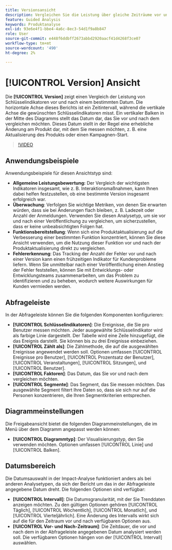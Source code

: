 ```yaml
---
title: Versionsansicht
description: Vergleichen Sie die Leistung über gleiche Zeiträume vor und nach der Veröffentlichung.
feature: Guided Analysis
keywords: Produktanalyse
exl-id: 93e6e4f1-bbe4-4a6c-8ec3-54d1f9a8b847
role: User
source-git-commit: e448f6ddbff2673abbd2920aacf41d4268f3ce07
workflow-type: tm+mt
source-wordcount: '490'
ht-degree: 2%

---
```


# [!UICONTROL Version] Ansicht

Die **[!UICONTROL Version]** zeigt einen Vergleich der Leistung von Schlüsselindikatoren vor und nach einem bestimmten Datum. Die horizontale Achse dieses Berichts ist ein Zeitintervall, während die vertikale Achse die gewünschten Schlüsselindikatoren misst. Ein vertikaler Balken in der Mitte des Diagramms stellt das Datum dar, das Sie vor und nach dem vergleichen möchten. Dieses Datum stellt in der Regel eine erhebliche Änderung am Produkt dar, mit dem Sie messen möchten, z. B. eine Aktualisierung des Produkts oder einen Kampagnen-Start.

>[!VIDEO](https://video.tv.adobe.com/v/3421665/?learn=on)

## Anwendungsbeispiele

Anwendungsbeispiele für diesen Ansichtstyp sind:

* **Allgemeine Leistungsbewertung:** Der Vergleich der wichtigsten Indikatoren insgesamt, wie z. B. Interaktionsmaßnahmen, kann Ihnen dabei helfen festzustellen, ob eine bestimmte Version insgesamt erfolgreich war.
* **Überwachung**: Verfolgen Sie wichtige Metriken, von denen Sie erwarten würden, dass sie bei Änderungen flach bleiben, z. B. Ladezeit oder Anzahl der Anmeldungen. Verwenden Sie diesen Analysetyp, um sie vor und nach einer Veröffentlichung zu vergleichen, um sicherzustellen, dass er keine unbeabsichtigten Folgen hat.
* **Funktionsbereitstellung**: Wenn sich eine Produktaktualisierung auf die Verbesserung einer bestimmten Funktion konzentriert, können Sie diese Ansicht verwenden, um die Nutzung dieser Funktion vor und nach der Produktaktualisierung direkt zu vergleichen.
* **Fehlererkennung**: Das Tracking der Anzahl der Fehler vor und nach einer Version kann einen frühzeitigen Indikator für Kundenprobleme liefern. Wenn Sie unmittelbar nach einer Veröffentlichung einen Anstieg der Fehler feststellen, können Sie mit Entwicklungs- oder Entwicklungsteams zusammenarbeiten, um das Problem zu identifizieren und zu beheben, wodurch weitere Auswirkungen für Kunden vermieden werden.

## Abfrageleiste

In der Abfrageleiste können Sie die folgenden Komponenten konfigurieren:

* **[!UICONTROL Schlüsselindikatoren]**: Die Ereignisse, die Sie pro Benutzer messen möchten. Jeder ausgewählte Schlüsselindikator wird als farbige Linie dargestellt. Der Tabelle wird eine Zeile hinzugefügt, die das Ereignis darstellt. Sie können bis zu drei Ereignisse einbeziehen.
* **[!UICONTROL Zählt als]**: Die Zählmethode, die auf die ausgewählten Ereignisse angewendet werden soll. Optionen umfassen [!UICONTROL Ereignisse pro Benutzer], [!UICONTROL Prozentsatz der Benutzer], [!UICONTROL Veranstaltungen], [!UICONTROL Sitzungen], und [!UICONTROL Benutzer].
* **[!UICONTROL Faktoren]**: Das Datum, das Sie vor und nach dem vergleichen möchten.
* **[!UICONTROL Segmente]**: Das Segment, das Sie messen möchten. Das ausgewählte Segment filtert Ihre Daten so, dass sie sich nur auf die Personen konzentrieren, die Ihren Segmentkriterien entsprechen.

## Diagrammeinstellungen

Die Freigabeansicht bietet die folgenden Diagrammeinstellungen, die im Menü über dem Diagramm angepasst werden können:

* **[!UICONTROL Diagrammtyp]**: Der Visualisierungstyp, den Sie verwenden möchten. Optionen umfassen [!UICONTROL Linie] und [!UICONTROL Balken].

## Datumsbereich

Die Datumsauswahl in der Impact-Analyse funktioniert anders als bei anderen Analysetypen, da sich der Bericht um das in der Abfrageleiste angegebene Datum dreht. Die folgenden Optionen sind verfügbar:

* **[!UICONTROL Intervall]**: Die Datumsgranularität, mit der Sie Trenddaten anzeigen möchten. Zu den gültigen Optionen gehören [!UICONTROL Täglich], [!UICONTROL Wöchentlich], [!UICONTROL Monatlich], und [!UICONTROL Vierteljährlich]. Eine Änderung des Intervalls wirkt sich auf die für den Zeitraum vor und nach verfügbaren Optionen aus.
* **[!UICONTROL Vor- und Nach-Zeitraum]**: Die Zeitdauer, die vor und nach dem in der Abfrageleiste angegebenen Datum analysiert werden soll. Die verfügbaren Optionen hängen von der [!UICONTROL Intervall] auswählen.
